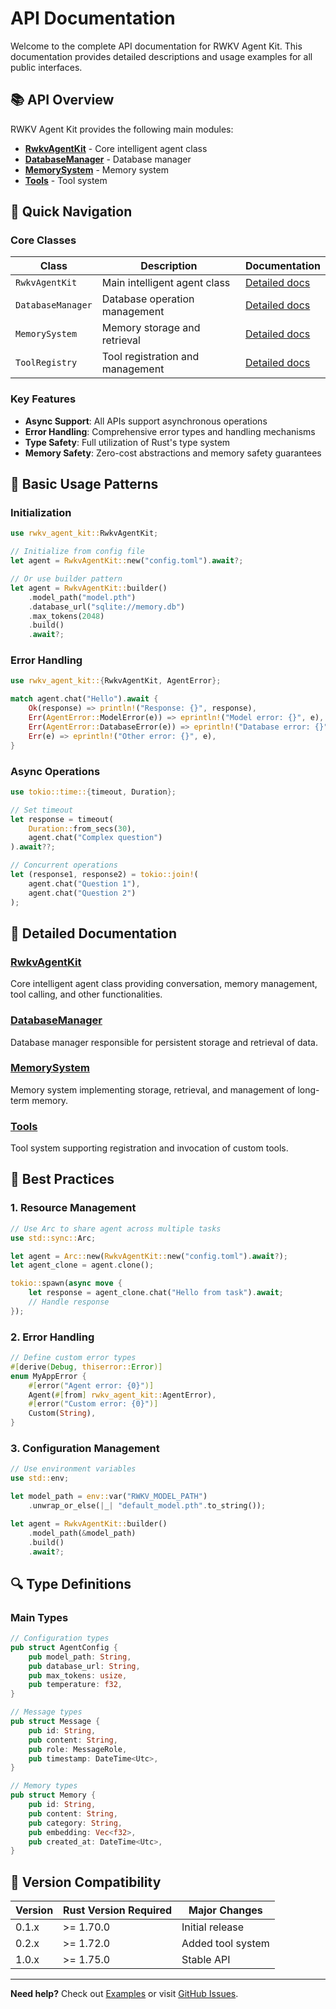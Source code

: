 # API Documentation

Welcome to the complete API documentation for RWKV Agent Kit. This documentation provides detailed descriptions and usage examples for all public interfaces.

## 📚 API Overview

RWKV Agent Kit provides the following main modules:

- **[RwkvAgentKit](./agent-kit.md)** - Core intelligent agent class
- **[DatabaseManager](./database.md)** - Database manager
- **[MemorySystem](./memory.md)** - Memory system
- **[Tools](./tools.md)** - Tool system

## 🚀 Quick Navigation

### Core Classes

| Class | Description | Documentation |
|-------|-------------|---------------|
| `RwkvAgentKit` | Main intelligent agent class | [Detailed docs](./agent-kit.md) |
| `DatabaseManager` | Database operation management | [Detailed docs](./database.md) |
| `MemorySystem` | Memory storage and retrieval | [Detailed docs](./memory.md) |
| `ToolRegistry` | Tool registration and management | [Detailed docs](./tools.md) |

### Key Features

- **Async Support**: All APIs support asynchronous operations
- **Error Handling**: Comprehensive error types and handling mechanisms
- **Type Safety**: Full utilization of Rust's type system
- **Memory Safety**: Zero-cost abstractions and memory safety guarantees

## 🔧 Basic Usage Patterns

### Initialization

```rust
use rwkv_agent_kit::RwkvAgentKit;

// Initialize from config file
let agent = RwkvAgentKit::new("config.toml").await?;

// Or use builder pattern
let agent = RwkvAgentKit::builder()
    .model_path("model.pth")
    .database_url("sqlite://memory.db")
    .max_tokens(2048)
    .build()
    .await?;
```

### Error Handling

```rust
use rwkv_agent_kit::{RwkvAgentKit, AgentError};

match agent.chat("Hello").await {
    Ok(response) => println!("Response: {}", response),
    Err(AgentError::ModelError(e)) => eprintln!("Model error: {}", e),
    Err(AgentError::DatabaseError(e)) => eprintln!("Database error: {}", e),
    Err(e) => eprintln!("Other error: {}", e),
}
```

### Async Operations

```rust
use tokio::time::{timeout, Duration};

// Set timeout
let response = timeout(
    Duration::from_secs(30),
    agent.chat("Complex question")
).await??;

// Concurrent operations
let (response1, response2) = tokio::join!(
    agent.chat("Question 1"),
    agent.chat("Question 2")
);
```

## 📖 Detailed Documentation

### [RwkvAgentKit](./agent-kit.md)
Core intelligent agent class providing conversation, memory management, tool calling, and other functionalities.

### [DatabaseManager](./database.md)
Database manager responsible for persistent storage and retrieval of data.

### [MemorySystem](./memory.md)
Memory system implementing storage, retrieval, and management of long-term memory.

### [Tools](./tools.md)
Tool system supporting registration and invocation of custom tools.

## 🎯 Best Practices

### 1. Resource Management

```rust
// Use Arc to share agent across multiple tasks
use std::sync::Arc;

let agent = Arc::new(RwkvAgentKit::new("config.toml").await?);
let agent_clone = agent.clone();

tokio::spawn(async move {
    let response = agent_clone.chat("Hello from task").await;
    // Handle response
});
```

### 2. Error Handling

```rust
// Define custom error types
#[derive(Debug, thiserror::Error)]
enum MyAppError {
    #[error("Agent error: {0}")]
    Agent(#[from] rwkv_agent_kit::AgentError),
    #[error("Custom error: {0}")]
    Custom(String),
}
```

### 3. Configuration Management

```rust
// Use environment variables
use std::env;

let model_path = env::var("RWKV_MODEL_PATH")
    .unwrap_or_else(|_| "default_model.pth".to_string());

let agent = RwkvAgentKit::builder()
    .model_path(&model_path)
    .build()
    .await?;
```

## 🔍 Type Definitions

### Main Types

```rust
// Configuration types
pub struct AgentConfig {
    pub model_path: String,
    pub database_url: String,
    pub max_tokens: usize,
    pub temperature: f32,
}

// Message types
pub struct Message {
    pub id: String,
    pub content: String,
    pub role: MessageRole,
    pub timestamp: DateTime<Utc>,
}

// Memory types
pub struct Memory {
    pub id: String,
    pub content: String,
    pub category: String,
    pub embedding: Vec<f32>,
    pub created_at: DateTime<Utc>,
}
```

## 📝 Version Compatibility

| Version | Rust Version Required | Major Changes |
|---------|----------------------|---------------|
| 0.1.x | >= 1.70.0 | Initial release |
| 0.2.x | >= 1.72.0 | Added tool system |
| 1.0.x | >= 1.75.0 | Stable API |

---

**Need help?** Check out [Examples](/en/examples/) or visit [GitHub Issues](https://github.com/Ai00-X/rwkv-agent-kit/issues).